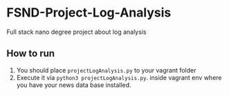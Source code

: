 # FSND-Project-Log-Analysis
Full stack nano degree project about log analysis

## How to run
1. You should place `projectLogAnalysis.py` to your vagrant folder
2. Execute it via `python3 projectLogAnalysis.py`. inside vagrant env where you have your news data base installed.
